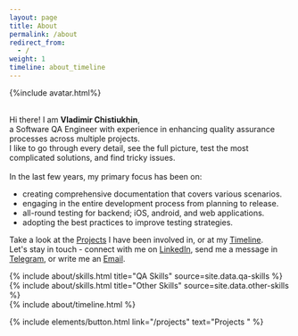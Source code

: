 ```yaml
---
layout: page
title: About
permalink: /about
redirect_from:
  - /
weight: 1
timeline: about_timeline
---
```


{%include avatar.html%}

<br>Hi there! I am **Vladimir Chistiukhin**,<br> a Software QA Engineer with experience in enhancing quality assurance processes across multiple projects.<br> I like to go through every detail, see the full picture, test the most complicated solutions, and find tricky issues.<br><br> In the last few years, my primary focus has been on: 
 - creating comprehensive documentation that covers various scenarios.
 - engaging in the entire development process from planning to release.  
 - all-round testing for backend; iOS, android, and web applications.
 - adopting the best practices to improve testing strategies.

Take a look at the <a href="/projects" class="grey-link">Projects</a> I have been involved in, or at my <a href="/timeline" class="grey-link">Timeline</a>.<br>
Let's stay in touch - connect with me on <a href="https://www.linkedin.com/in/vladimir-chistiukhin" class="grey-link">LinkedIn</a>, send me a message in <a href="https://telegram.me/kikirike" class="grey-link">Telegram</a>, or write me an <a href="mailto:vchistiukhin@gmail.com" class="grey-link">Email</a>.

<div class="row">
{% include about/skills.html title="QA Skills" source=site.data.qa-skills %}
{% include about/skills.html title="Other Skills" source=site.data.other-skills %}
</div>

<div class="row">
{% include about/timeline.html %}
</div>

<p class="text-center">
  {% include elements/button.html link="/projects" text="Projects <i class='fas fa-arrow-right'></i> " %}
</p>